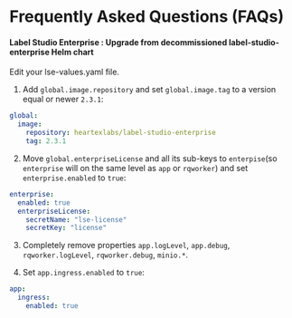 # Frequently Asked Questions (FAQs)

#### Label Studio Enterprise : Upgrade from decommissioned label-studio-enterprise Helm chart

Edit your lse-values.yaml file.

1. Add `global.image.repository` and set `global.image.tag` to a version equal or newer `2.3.1`:
```yaml
global:
  image:
    repository: heartexlabs/label-studio-enterprise
    tag: 2.3.1
```

2. Move `global.enterpriseLicense` and all its sub-keys to `enterpise`(so `enterprise` will on the same level as `app` or `rqworker`) and set `enterprise.enabled` to `true`:
```yaml
enterprise:
  enabled: true
  enterpriseLicense:
    secretName: "lse-license"
    secretKey: "license"
```

3. Completely remove properties `app.logLevel`, `app.debug`, `rqworker.logLevel`, `rqworker.debug`, `minio.*`.

4. Set `app.ingress.enabled` to `true`:
```yaml
app:
  ingress:
    enabled: true
```
